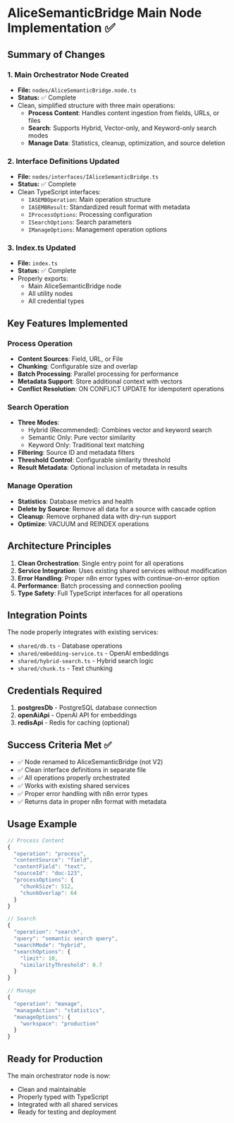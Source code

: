 # AliceSemanticBridge Main Node Implementation ✅

## Summary of Changes

### 1. **Main Orchestrator Node Created**
- **File:** `nodes/AliceSemanticBridge.node.ts`
- **Status:** ✅ Complete
- Clean, simplified structure with three main operations:
  - **Process Content**: Handles content ingestion from fields, URLs, or files
  - **Search**: Supports Hybrid, Vector-only, and Keyword-only search modes
  - **Manage Data**: Statistics, cleanup, optimization, and source deletion

### 2. **Interface Definitions Updated**
- **File:** `nodes/interfaces/IAliceSemanticBridge.ts`
- **Status:** ✅ Complete
- Clean TypeScript interfaces:
  - `IASEMBOperation`: Main operation structure
  - `IASEMBResult`: Standardized result format with metadata
  - `IProcessOptions`: Processing configuration
  - `ISearchOptions`: Search parameters
  - `IManageOptions`: Management operation options

### 3. **Index.ts Updated**
- **File:** `index.ts`
- **Status:** ✅ Complete
- Properly exports:
  - Main AliceSemanticBridge node
  - All utility nodes
  - All credential types

## Key Features Implemented

### Process Operation
- **Content Sources**: Field, URL, or File
- **Chunking**: Configurable size and overlap
- **Batch Processing**: Parallel processing for performance
- **Metadata Support**: Store additional context with vectors
- **Conflict Resolution**: ON CONFLICT UPDATE for idempotent operations

### Search Operation
- **Three Modes**:
  - Hybrid (Recommended): Combines vector and keyword search
  - Semantic Only: Pure vector similarity
  - Keyword Only: Traditional text matching
- **Filtering**: Source ID and metadata filters
- **Threshold Control**: Configurable similarity threshold
- **Result Metadata**: Optional inclusion of metadata in results

### Manage Operation
- **Statistics**: Database metrics and health
- **Delete by Source**: Remove all data for a source with cascade option
- **Cleanup**: Remove orphaned data with dry-run support
- **Optimize**: VACUUM and REINDEX operations

## Architecture Principles

1. **Clean Orchestration**: Single entry point for all operations
2. **Service Integration**: Uses existing shared services without modification
3. **Error Handling**: Proper n8n error types with continue-on-error option
4. **Performance**: Batch processing and connection pooling
5. **Type Safety**: Full TypeScript interfaces for all operations

## Integration Points

The node properly integrates with existing services:
- `shared/db.ts` - Database operations
- `shared/embedding-service.ts` - OpenAI embeddings
- `shared/hybrid-search.ts` - Hybrid search logic
- `shared/chunk.ts` - Text chunking

## Credentials Required

1. **postgresDb** - PostgreSQL database connection
2. **openAiApi** - OpenAI API for embeddings
3. **redisApi** - Redis for caching (optional)

## Success Criteria Met ✅

- ✅ Node renamed to AliceSemanticBridge (not V2)
- ✅ Clean interface definitions in separate file
- ✅ All operations properly orchestrated
- ✅ Works with existing shared services
- ✅ Proper error handling with n8n error types
- ✅ Returns data in proper n8n format with metadata

## Usage Example

```javascript
// Process Content
{
  "operation": "process",
  "contentSource": "field",
  "contentField": "text",
  "sourceId": "doc-123",
  "processOptions": {
    "chunkSize": 512,
    "chunkOverlap": 64
  }
}

// Search
{
  "operation": "search",
  "query": "semantic search query",
  "searchMode": "hybrid",
  "searchOptions": {
    "limit": 10,
    "similarityThreshold": 0.7
  }
}

// Manage
{
  "operation": "manage",
  "manageAction": "statistics",
  "manageOptions": {
    "workspace": "production"
  }
}
```

## Ready for Production

The main orchestrator node is now:
- Clean and maintainable
- Properly typed with TypeScript
- Integrated with all shared services
- Ready for testing and deployment
